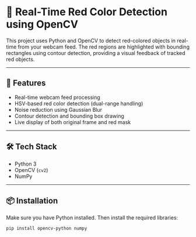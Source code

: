 # 🔴 Real-Time Red Color Detection using OpenCV

This project uses Python and OpenCV to detect red-colored objects in real-time from your webcam feed. The red regions are highlighted with bounding rectangles using contour detection, providing a visual feedback of tracked red objects.


---

## 🧠 Features

- Real-time webcam feed processing
- HSV-based red color detection (dual-range handling)
- Noise reduction using Gaussian Blur
- Contour detection and bounding box drawing
- Live display of both original frame and red mask

---

## 🛠️ Tech Stack

- Python 3
- OpenCV (`cv2`)
- NumPy

---

## 📦 Installation

Make sure you have Python installed. Then install the required libraries:

```bash
pip install opencv-python numpy
